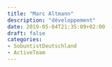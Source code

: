 ```yaml
---
title: "Marc Altmann"
description: "développement"
date: 2019-05-04T21:35:09+02:00
draft: false
categories:
- SobuntistDeutschland
- ActiveTeam
---
```

